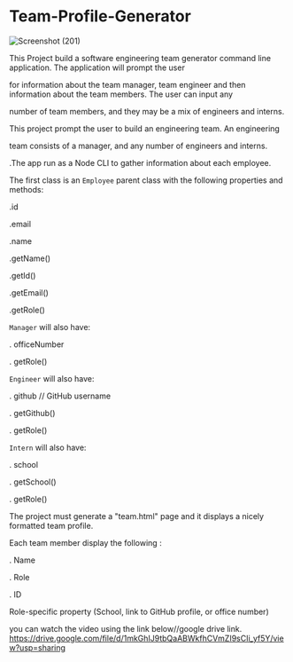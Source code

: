 # Team-Profile-Generator


![Screenshot (201)](https://user-images.githubusercontent.com/65740871/91371598-ad993680-e7ce-11ea-86ed-8888385cfcdb.png)



This Project build a software engineering team generator command line application. The application will prompt the user 


for information about the team manager, team engineer and then information about the team members. The user can input any


 number of team members, and they may be a mix of engineers and interns.


This project prompt the user to build an engineering team. An engineering


team consists of a manager, and any number of engineers and interns.


.The app run as a Node CLI to gather information about each employee.

The first class is an `Employee` parent class with the following properties and methods:


 .id


  .email


  .name


  .getName()


   .getId()


   .getEmail()


  .getRole() 


  `Manager` will also have:

  . officeNumber

  . getRole() 


 `Engineer` will also have:

  . github  // GitHub username

  . getGithub()

  . getRole()

  `Intern` will also have:

  . school 

  . getSchool()

  . getRole()


  The project must generate a "team.html" page and it  displays a nicely formatted team profile.  
  
   Each team member display the following :

  . Name

  . Role

  . ID

   Role-specific property (School, link to GitHub profile, or office number)
















you can watch the video using the link below//google drive link.
https://drive.google.com/file/d/1mkGhIJ9tbQaABWkfhCVmZI9sCIi_yf5Y/view?usp=sharing

